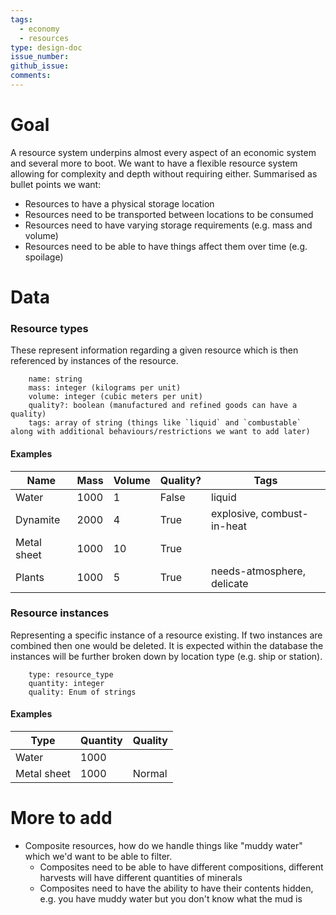 ```yaml
---
tags:
  - economy
  - resources
type: design-doc
issue_number: 
github_issue: 
comments:
---
```

# Goal
A resource system underpins almost every aspect of an economic system and several more to boot. We want to have a flexible resource system allowing for complexity and depth without requiring either. Summarised as bullet points we want:
- Resources to have a physical storage location
- Resources need to be transported between locations to be consumed
- Resources need to have varying storage requirements (e.g. mass and volume)
- Resources need to be able to have things affect them over time (e.g. spoilage)

# Data
### Resource types
These represent information regarding a given resource which is then referenced by instances of the resource.
```
	name: string
	mass: integer (kilograms per unit)
	volume: integer (cubic meters per unit)
	quality?: boolean (manufactured and refined goods can have a quality)
	tags: array of string (things like `liquid` and `combustable` along with additional behaviours/restrictions we want to add later)
```

#### Examples

| Name        | Mass | Volume | Quality? | Tags                       |
| ----------- | ---- | ------ | -------- | -------------------------- |
| Water       | 1000 | 1      | False    | liquid                     |
| Dynamite    | 2000 | 4      | True     | explosive, combust-in-heat |
| Metal sheet | 1000 | 10     | True     |                            |
| Plants      | 1000 | 5      | True     | needs-atmosphere, delicate |

### Resource instances
Representing a specific instance of a resource existing. If two instances are combined then one would be deleted. It is expected within the database the instances will be further broken down by location type (e.g. ship or station).
```
	type: resource_type
	quantity: integer
	quality: Enum of strings
```

#### Examples

| Type        | Quantity | Quality |
| ----------- | -------- | ------- |
| Water       | 1000     |         |
| Metal sheet | 1000     | Normal  |


# More to add
- Composite resources, how do we handle things like "muddy water" which we'd want to be able to filter.
	- Composites need to be able to have different compositions, different harvests will have different quantities of minerals
	- Composites need to have the ability to have their contents hidden, e.g. you have muddy water but you don't know what the mud is
